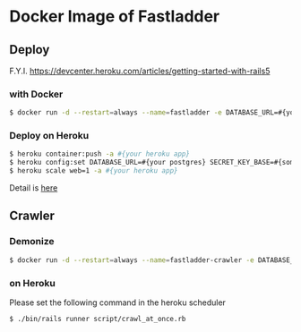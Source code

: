 # Docker Image of Fastladder
## Deploy
F.Y.I. https://devcenter.heroku.com/articles/getting-started-with-rails5
### with Docker
``` bash
$ docker run -d --restart=always --name=fastladder -e DATABASE_URL=#{your postgres} -e SECRET_KEY_BASE=#{some string} -p 5000:5000 ssig33/fastladder
```

### Deploy on Heroku
``` bash
$ heroku container:push -a #{your heroku app}
$ heroku config:set DATABASE_URL=#{your postgres} SECRET_KEY_BASE=#{some string} -a #{your heroku app}
$ heroku scale web=1 -a #{your heroku app}
```

Detail is [here](https://devcenter.heroku.com/articles/container-registry-and-runtime)

## Crawler
### Demonize
``` bash
$ docker run -d --restart=always --name=fastladder-crawler -e DATABASE_URL=#{your postgres} -e SECRET_KEY_BASE=#{some string} -p 5000:5000 ssig33/fastladder foreman start web=0,crawler=1
```

### on Heroku
Please set the following command in the heroku scheduler

``` bash
$ ./bin/rails runner script/crawl_at_once.rb
```
